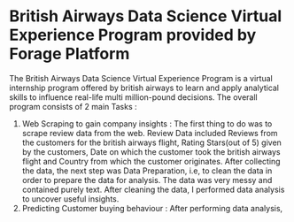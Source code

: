 # British Airways Data Science Virtual Experience Program provided by Forage Platform 

The British Airways Data Science Virtual Experience Program is a virtual internship program offered by british airways to learn and apply analytical skills to influence real-life multi million-pound decisions. The overall program consists of 2 main Tasks :
  1. Web Scraping to gain company insights : The first thing to do was to scrape review data from the web. Review Data included Reviews from the customers                                                 for the british airways flight, Rating Stars(out of 5) given by the customers, Date on which the customer took        the british airways flight and Country from which the customer originates.
     After collecting the data, the next step was Data Preparation, i.e, to clean the data in order to prepare the data for analysis. The data was very messy      and contained purely text. After cleaning the data, I performed data analysis to uncover useful insights.
  2. Predicting Customer buying behaviour : After performing data analysis, 
